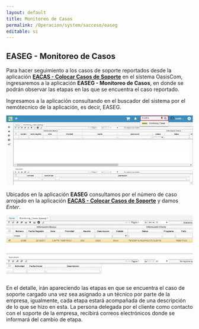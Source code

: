 ```yaml
---
layout: default
title: Monitoreo de Casos
permalink: /Operacion/system/sacceso/easeg
editable: si
---
```


## EASEG - Monitoreo de Casos

Para hacer seguimiento a los casos de soporte reportados desde la aplicación [**EACAS - Colocar Casos de Soporte**](http://docs.oasiscom.com/Operacion/crm/portal/cliente/eacas) en el sistema OasisCom, ingresaremos a la aplicación **EASEG - Monitoreo de Casos**, en donde se podrán observar las etapas en las que se encuentra el caso reportado.  

Ingresamos a la aplicación consultando en el buscador del sistema por el nemótecnico de la aplicación, es decir, EASEG.  

![](EASEG.png)


Ubicados en la aplicación **EASEG** consultamos por el número de caso arrojado en la aplicación [**EACAS - Colocar Casos de Soporte**](http://docs.oasiscom.com/Operacion/crm/portal/cliente/eacas) y damos _Enter_.  

![](easeg1.png)

En el detalle, irán apareciendo las etapas en que se encuentra el caso de soporte cargado una vez sea asignado a un técnico por parte de la empresa, igualmente, cada etapa estará acompañada de una descripción de lo que se hizo en esta. La persona delegada por el cliente como contacto con el soporte de la empresa, recibirá correos electrónicos donde se informará del cambio de etapa.  
